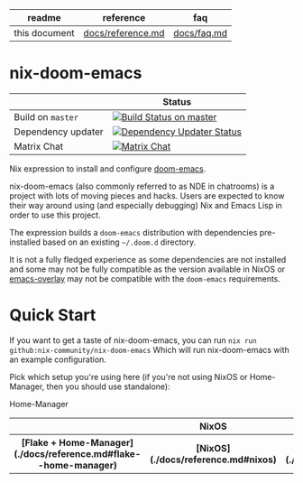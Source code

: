 | readme        | reference                                | faq                           |
|      ---      |                  ---                     |            ---                |
| this document |  [docs/reference.md](./docs/reference.md)| [docs/faq.md](./docs/faq.md)  |

# nix-doom-emacs

|     | Status |
| --- | --- |
| Build on `master` | [![Build Status on master](https://github.com/nix-community/nix-doom-emacs/workflows/Check%20Build/badge.svg?branch=master&event=push)](https://github.com/nix-community/nix-doom-emacs/actions/workflows/check-build.yml?query=branch%3Amaster) |
| Dependency updater | [![Dependency Updater Status](https://github.com/nix-community/nix-doom-emacs/workflows/Update%20Dependencies/badge.svg?branch=master)](https://github.com/nix-community/nix-doom-emacs/actions/workflows/update-dependencies.yml?query=branch%3Amaster) |
| Matrix Chat | [![Matrix Chat](https://img.shields.io/static/v1?label=chat&message=doom-emacs&color=brightgreen&logo=matrix)](https://matrix.to/#/#doom-emacs:nixos.org) |

Nix expression to install and configure
[doom-emacs](https://github.com/doomemacs/doomemacs).

nix-doom-emacs (also commonly referred to as NDE in chatrooms) is a project with lots of moving pieces and hacks. Users are expected to know their way around using (and especially debugging) Nix and Emacs Lisp in order to use this project.

The expression builds a `doom-emacs` distribution with dependencies
pre-installed based on an existing `~/.doom.d` directory.

It is not a fully fledged experience as some dependencies are not installed and
some may not be fully compatible as the version available in NixOS or
[emacs-overlay](https://github.com/nix-community/emacs-overlay) may not be
compatible with the `doom-emacs` requirements.

# Quick Start

If you want to get a taste of nix-doom-emacs, you can run ``nix run github:nix-community/nix-doom-emacs``
Which will run nix-doom-emacs with an example configuration. 

Pick which setup you're using here (if you're not using NixOS or Home-Manager, then you should use standalone):
<table><tr>Home-Manager<th></th><th>NixOS</th><th>Standalone</th></tr><tr><th>[Flake + Home-Manager](./docs/reference.md#flake--home-manager)</th><th>[NixOS](./docs/reference.md#nixos)</th><th>[Standalone](./docs/reference.md#standalone)</th></tr></table>

